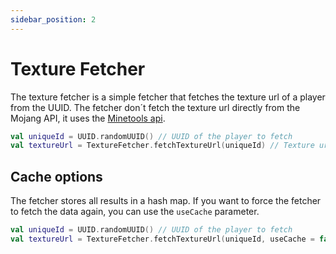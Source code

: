 ```yaml
---
sidebar_position: 2
---
```


# Texture Fetcher

The texture fetcher is a simple fetcher that fetches the texture url of a player from the UUID.
The fetcher don´t fetch the texture url directly from the Mojang API, it uses the [Minetools api](https://api.minetools.eu).

```kotlin
val uniqueId = UUID.randomUUID() // UUID of the player to fetch
val textureUrl = TextureFetcher.fetchTextureUrl(uniqueId) // Texture url of the player
```

## Cache options

The fetcher stores all results in a hash map.
If you want to force the fetcher to fetch the data again, you can use the `useCache` parameter.

````kotlin
val uniqueId = UUID.randomUUID() // UUID of the player to fetch
val textureUrl = TextureFetcher.fetchTextureUrl(uniqueId, useCache = false) // Texture url of the player (fetches the data again)
````